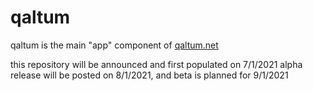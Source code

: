 # qaltum

qaltum is the main "app" component of [qaltum.net](https://github.com/qaltum/qaltum.net)

this repository will be announced and first populated on 7/1/2021
alpha release will be posted on 8/1/2021, and
beta is planned for 9/1/2021
